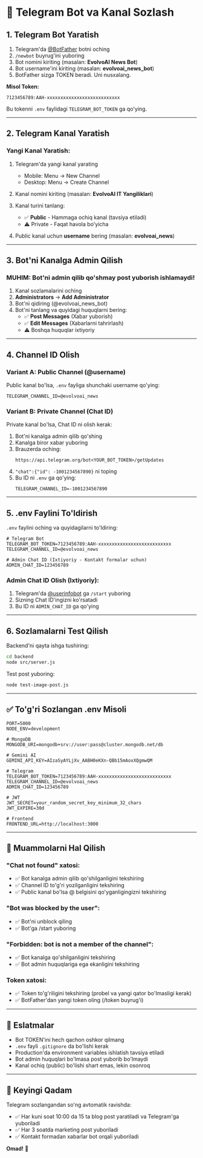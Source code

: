 # 📱 Telegram Bot va Kanal Sozlash

## 1. Telegram Bot Yaratish

1. Telegram'da [@BotFather](https://t.me/BotFather) botni oching
2. `/newbot` buyrug'ini yuboring
3. Bot nomini kiriting (masalan: **EvolvoAI News Bot**)
4. Bot username'ini kiriting (masalan: **evolvoai_news_bot**)
5. BotFather sizga TOKEN beradi. Uni nusxalang.

**Misol Token:**
```
7123456789:AAH-xxxxxxxxxxxxxxxxxxxxxxxxxxx
```

Bu tokenni `.env` faylidagi `TELEGRAM_BOT_TOKEN` ga qo'ying.

---

## 2. Telegram Kanal Yaratish

### Yangi Kanal Yaratish:

1. Telegram'da yangi kanal yarating
   - Mobile: Menu → New Channel
   - Desktop: Menu → Create Channel

2. Kanal nomini kiriting (masalan: **EvolvoAI IT Yangiliklari**)

3. Kanal turini tanlang:
   - ✅ **Public** - Hammaga ochiq kanal (tavsiya etiladi)
   - ⚠️ Private - Faqat havola bo'yicha

4. Public kanal uchun **username** bering (masalan: **evolvoai_news**)

---

## 3. Bot'ni Kanalga Admin Qilish

### MUHIM: Bot'ni admin qilib qo'shmay post yuborish ishlamaydi!

1. Kanal sozlamalarini oching
2. **Administrators** → **Add Administrator**
3. Bot'ni qidiring (@evolvoai_news_bot)
4. Bot'ni tanlang va quyidagi huquqlarni bering:
   - ✅ **Post Messages** (Xabar yuborish)
   - ✅ **Edit Messages** (Xabarlarni tahrirlash)
   - ⚠️ Boshqa huquqlar ixtiyoriy

---

## 4. Channel ID Olish

### Variant A: Public Channel (@username)

Public kanal bo'lsa, `.env` fayliga shunchaki username qo'ying:

```env
TELEGRAM_CHANNEL_ID=@evolvoai_news
```

### Variant B: Private Channel (Chat ID)

Private kanal bo'lsa, Chat ID ni olish kerak:

1. Bot'ni kanalga admin qilib qo'shing
2. Kanalga biror xabar yuboring
3. Brauzerda oching:
   ```
   https://api.telegram.org/bot<YOUR_BOT_TOKEN>/getUpdates
   ```
4. `"chat":{"id": -1001234567890}` ni toping
5. Bu ID ni `.env` ga qo'ying:
   ```env
   TELEGRAM_CHANNEL_ID=-1001234567890
   ```

---

## 5. .env Faylini To'ldirish

`.env` faylini oching va quyidagilarni to'ldiring:

```env
# Telegram Bot
TELEGRAM_BOT_TOKEN=7123456789:AAH-xxxxxxxxxxxxxxxxxxxxxxxxxxx
TELEGRAM_CHANNEL_ID=@evolvoai_news

# Admin Chat ID (Ixtiyoriy - Kontakt formalar uchun)
ADMIN_CHAT_ID=123456789
```

### Admin Chat ID Olish (Ixtiyoriy):

1. Telegram'da [@userinfobot](https://t.me/userinfobot) ga `/start` yuboring
2. Sizning Chat ID'ingizni ko'rsatadi
3. Bu ID ni `ADMIN_CHAT_ID` ga qo'ying

---

## 6. Sozlamalarni Test Qilish

Backend'ni qayta ishga tushiring:

```bash
cd backend
node src/server.js
```

Test post yuboring:

```bash
node test-image-post.js
```

---

## ✅ To'g'ri Sozlangan .env Misoli

```env
PORT=5000
NODE_ENV=development

# MongoDB
MONGODB_URI=mongodb+srv://user:pass@cluster.mongodb.net/db

# Gemini AI
GEMINI_API_KEY=AIzaSyAYLjXv_AABH0eKXn-QBb15mAoxXQgmwQM

# Telegram
TELEGRAM_BOT_TOKEN=7123456789:AAH-xxxxxxxxxxxxxxxxxxxxxxxxxxx
TELEGRAM_CHANNEL_ID=@evolvoai_news
ADMIN_CHAT_ID=123456789

# JWT
JWT_SECRET=your_random_secret_key_minimum_32_chars
JWT_EXPIRE=30d

# Frontend
FRONTEND_URL=http://localhost:3000
```

---

## 🐛 Muammolarni Hal Qilish

### "Chat not found" xatosi:
- ✅ Bot kanalga admin qilib qo'shilganligini tekshiring
- ✅ Channel ID to'g'ri yozilganligini tekshiring
- ✅ Public kanal bo'lsa @ belgisini qo'yganligingizni tekshiring

### "Bot was blocked by the user":
- ✅ Bot'ni unblock qiling
- ✅ Bot'ga /start yuboring

### "Forbidden: bot is not a member of the channel":
- ✅ Bot kanalga qo'shilganligini tekshiring
- ✅ Bot admin huquqlariga ega ekanligini tekshiring

### Token xatosi:
- ✅ Token to'g'riligini tekshiring (probel va yangi qator bo'lmasligi kerak)
- ✅ BotFather'dan yangi token oling (/token buyrug'i)

---

## 📝 Eslatmalar

- Bot TOKEN'ini hech qachon oshkor qilmang
- `.env` fayli `.gitignore` da bo'lishi kerak
- Production'da environment variables ishlatish tavsiya etiladi
- Bot admin huquqlari bo'lmasa post yuborib bo'lmaydi
- Kanal ochiq (public) bo'lishi shart emas, lekin osonroq

---

## 🎯 Keyingi Qadam

Telegram sozlangandan so'ng avtomatik ravishda:
- ✅ Har kuni soat 10:00 da 15 ta blog post yaratiladi va Telegram'ga yuboriladi
- ✅ Har 3 soatda marketing post yuboriladi
- ✅ Kontakt formadan xabarlar bot orqali yuboriladi

**Omad!** 🚀
